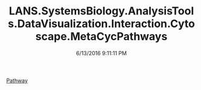 ﻿---
title: LANS.SystemsBiology.AnalysisTools.DataVisualization.Interaction.Cytoscape.MetaCycPathways
date: 6/13/2016 9:11:11 PM
---

[Pathway](T-LANS.SystemsBiology.AnalysisTools.DataVisualization.Interaction.Cytoscape.MetaCycPathways.Pathway.html)
